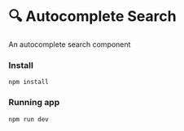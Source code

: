 # 🔍 Autocomplete Search

An autocomplete search component

### Install

```
npm install
```

### Running app

```
npm run dev
```
